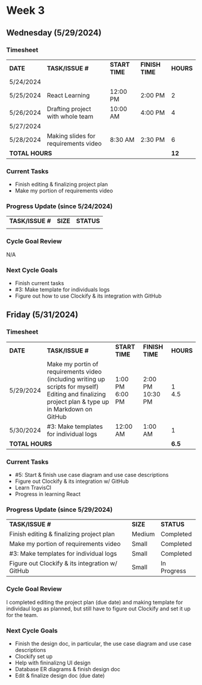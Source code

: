 # Week 3

## Wednesday (5/29/2024)

### Timesheet
<table>
    <tr>
        <td><strong>DATE</strong>
        </td>
        <td><strong>TASK/ISSUE #</strong>
        </td>
        <td><strong>START TIME</strong>
        </td>
        <td><strong>FINISH TIME</strong>
        </td>
        <td><strong>HOURS</strong>
        </td>
    </tr>
    <tr>
        <!-- Date -->
        <td>5/24/2024 
        </td>
        <!-- Task/Issue # -->
        <td>
        </td>
        <!-- Start Time -->
        <td>
        </td>
        <!-- End Time -->
        <td>
        </td>
        <!-- Hours -->
        <td>
        </td>
    </tr>
    <tr>
        <!-- Date -->
        <td>5/25/2024 
        </td>
        <!-- Task/Issue # -->
        <td>React Learning
        </td>
        <!-- Start Time -->
        <td>12:00 PM
        </td>
        <!-- End Time -->
        <td>2:00 PM
        </td>
        <!-- Hours -->
        <td>2
        </td>
    </tr>
    <tr>
        <!-- Date -->
        <td>5/26/2024 
        </td>
        <!-- Task/Issue # -->
        <td>Drafting project with whole team
        </td>
        <!-- Start Time -->
        <td>10:00 AM
        </td>
        <!-- End Time -->
        <td>4:00 PM
        </td>
        <!-- Hours -->
        <td>4
        </td>
    </tr>
    <tr>
        <!-- Date -->
        <td>5/27/2024 
        </td>
        <!-- Task/Issue # -->
        <td>
        </td>
        <!-- Start Time -->
        <td>
        </td>
        <!-- End Time -->
        <td>
        </td>
        <!-- Hours -->
        <td>
        </td>
    </tr>
    <tr>
        <!-- Date -->
        <td>5/28/2024 
        </td>
        <!-- Task/Issue # -->
        <td>Making slides for requirements video 
        </td>
        <!-- Start Time -->
        <td>8:30 AM
        </td>
        <!-- End Time -->
        <td>2:30 PM
        </td>
        <!-- Hours -->
        <td>6
        </td>
    </tr>
    <tr>
        <td colspan="4">
            <strong>TOTAL HOURS</strong>
        </td>
        <!-- Total Hours -->
        <td><strong>12</strong>
        </td>
    </tr>
</table>

### Current Tasks
  * Finish editing & finalizing project plan
  * Make my portion of requirements video

### Progress Update (since 5/24/2024)
<table>
    <tr>
        <td><strong>TASK/ISSUE #</strong>
        </td>
        <td><strong>SIZE</strong>
        </td>
        <td><strong>STATUS</strong>
        </td>
    </tr>
    <tr>
        <!-- Task/Issue # -->
        <td>
        <!-- Size -->
        <td>
        </td>
        <!-- Status -->
        <td>
        </td>
    </tr>
</table>

### Cycle Goal Review
N/A

### Next Cycle Goals
  * Finish current tasks
  * #3: Make template for individuals logs
  * Figure out how to use Clockify & its integration with GitHub

<!--------------------------------------------------------------------------------------------------------------------------------------------------------------------------------------------->
## Friday (5/31/2024)

### Timesheet
<table>
    <tr>
        <td><strong>DATE</strong>
        </td>
        <td><strong>TASK/ISSUE #</strong>
        </td>
        <td><strong>START TIME</strong>
        </td>
        <td><strong>FINISH TIME</strong>
        </td>
        <td><strong>HOURS</strong>
        </td>
    </tr>
    <tr>
        <!-- Date -->
        <td>5/29/2024 
        </td>
        <!-- Task/Issue # -->
        <td>
            Make my portin of requirements video (including writing up scripts for myself)  
            Editing and finalizing project plan & type up in Markdown on GitHub
        </td>
        <!-- Start Time -->
        <td>
            1:00 PM  
            6:00 PM
        </td>
        <!-- End Time -->
        <td>
            2:00 PM  
            10:30 PM
        </td>
        <!-- Hours -->
        <td>
            1<br/>
            4.5 
        </td>
    </tr>
    <tr>
        <!-- Date -->
        <td>5/30/2024 
        </td>
        <!-- Task/Issue # -->
        <td>#3: Make templates for individual logs
        </td>
        <!-- Start Time -->
        <td>12:00 AM
        </td>
        <!-- End Time -->
        <td>1:00 AM
        </td>
        <!-- Hours -->
        <td>1
        </td>
    </tr>
    <tr>
        <td colspan="4">
            <strong>TOTAL HOURS</strong>
        </td>
        <!-- Total Hours -->
        <td><strong>6.5</strong>
        </td>
    </tr>
</table>

### Current Tasks
  * #5: Start & finish use case diagram and use case descriptions
  * Figure out Clockify & its integration w/ GitHub
  * Learn TravisCI
  * Progress in learning React

### Progress Update (since 5/29/2024)
<table>
    <tr>
        <td><strong>TASK/ISSUE #</strong>
        </td>
        <td><strong>SIZE</strong>
        </td>
        <td><strong>STATUS</strong>
        </td>
    </tr>
    <tr>
        <!-- Task/Issue # -->
        <td>Finish editing & finalizing project plan
        </td>
        <!-- Size -->
        <td>Medium
        </td>
        <!-- Status -->
        <td>Completed
        </td>
    </tr>
    <tr>
        <!-- Task/Issue # -->
        <td>Make my portion of requirements video
        </td><!-- Size -->
        <td>Small
        </td>
        <!-- Status -->
        <td>Completed
        </td>
    </tr>
    <tr>
        <!-- Task/Issue # -->
        <td>#3: Make templates for individual logs
        </td>
        <!-- Size -->
        <td>Small
        </td>
        <!-- Status -->
        <td>Completed
        </td>
    </tr>
    <tr>
        <!-- Task/Issue # -->
        <td>Figure out Clockify & its integration w/ GitHub
        </td>
        <!-- Size -->
        <td>Small
        </td>
        <!-- Status -->
        <td>In Progress
        </td>
    </tr>
</table>

### Cycle Goal Review
I completed editing the project plan (due date) and making template for individaul logs as planned, but still have to figure out Clockify and set it up for the team.

### Next Cycle Goals
  * Finish the design doc, in particular, the use case diagram and use case descriptions
  * Clockify set up
  * Help with fininalizng UI design
  * Database ER diagrams & finish design doc 
  * Edit & finalize design doc (due date)


